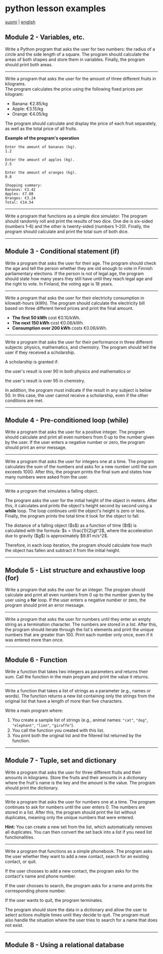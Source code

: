 # python lesson examples

[suomi](README.md) | [english](README_en.md)

## Module 2 - Variables, etc.

Write a Python program that asks the user for two numbers: the radius of a circle and the side length of a square. The program should calculate the areas of both shapes and store them in variables. Finally, the program should print both areas.

---

Write a program that asks the user for the amount of three different fruits in kilograms.  
The program calculates the price using the following fixed prices per kilogram:

* Banana: €2.85/kg
* Apple: €3.15/kg
* Orange: €4.05/kg

The program should calculate and display the price of each fruit separately, as well as the total price of all fruits.

**Example of the program's operation**

```monospace
Enter the amount of bananas (kg).
1.2

Enter the amount of apples (kg).
2.5

Enter the amount of oranges (kg).
0.8

Shopping summary:
Bananas: €3.42
Apples: €7.88
Oranges: €3.24
Total: €14.54
````

---

Write a program that functions as a simple dice simulator. The program should randomly roll and print the results of two dice. One die is six-sided (numbers 1–6) and the other is twenty-sided (numbers 1–20). Finally, the program should calculate and print the total sum of both dice.

---

## Module 3 - Conditional statement (if)

Write a program that asks the user for their age. The program should check the age and tell the person whether they are old enough to vote in Finnish parliamentary elections. If the person is not of legal age, the program should state how many years they still have until they reach legal age and the right to vote. In Finland, the voting age is 18 years.

---

Write a program that asks the user for their electricity consumption in kilowatt-hours (kWh). The program should calculate the electricity bill based on three different tiered prices and print the final amount.

* **The first 50 kWh** cost €0.10/kWh.
* **The next 150 kWh** cost €0.08/kWh.
* **Consumption over 200 kWh** costs €0.06/kWh.

---

Write a program that asks the user for their performance in three different subjects: physics, mathematics, and chemistry. The program should tell the user if they received a scholarship.

A scholarship is granted if:

the user's result is over 90 in both physics and mathematics
or

the user's result is over 95 in chemistry.

In addition, the program must indicate if the result in any subject is below 50. In this case, the user cannot receive a scholarship, even if the other conditions are met.

---

## Module 4 - Pre-conditioned loop (while)

Write a program that asks the user for a positive integer. The program should calculate and print all even numbers from 0 up to the number given by the user. If the user enters a negative number or zero, the program should print an error message.

---

Write a program that asks the user for integers one at a time. The program calculates the sum of the numbers and asks for a new number until the sum exceeds 1000. After this, the program prints the final sum and states how many numbers were asked from the user.

---

Write a program that simulates a falling object.

The program asks the user for the initial height of the object in meters. After this, it calculates and prints the object's height second by second using a **while** loop. The loop continues until the object's height is zero or less. Finally, the program prints the total time it took for the object to fall.

The distance of a falling object (\$s\$) as a function of time (\$t\$) is calculated with the formula:
\$s = \frac{1}{2}gt^2\$, where the acceleration due to gravity (\$g\$) is approximately \$9.81 m/s^2\$.

Therefore, in each loop iteration, the program should calculate how much the object has fallen and subtract it from the initial height.

---

## Module 5 - List structure and exhaustive loop (for)

Write a program that asks the user for an integer. The program should calculate and print all even numbers from 0 up to the number given by the user using a **for** loop. If the user enters a negative number or zero, the program should print an error message.

---

Write a program that asks the user for numbers until they enter an empty string as a termination character. The numbers are stored in a list. After this, the program should iterate through the list's elements and print the unique numbers that are greater than 100. Print each number only once, even if it was entered more than once.

---

## Module 6 - Function

Write a function that takes two integers as parameters and returns their sum. Call the function in the main program and print the value it returns.

---

Write a function that takes a list of strings as a parameter (e.g., names or words). The function returns a new list containing only the strings from the original list that have a length of more than five characters.

Write a main program where:

1. You create a sample list of strings (e.g., animal names: `"cat"`, `"dog"`, `"elephant"`, `"lion"`, `"giraffe"`).
2. You call the function you created with this list.
3. You print both the original list and the filtered list returned by the function.

---

## Module 7 - Tuple, set and dictionary

Write a program that asks the user for three different fruits and their amounts in kilograms. Store the fruits and their amounts in a dictionary where the fruit's name is the key and the amount is the value. The program should print the dictionary.

---

Write a program that asks the user for numbers one at a time. The program continues to ask for numbers until the user enters 0. The numbers are stored in a list. After this, the program should print the list without duplicates, meaning only the unique numbers that were entered.

**Hint:**
You can create a new set from the list, which automatically removes all duplicates. You can then convert the set back into a list if you need list functionalities.

---

Write a program that functions as a simple phonebook. The program asks the user whether they want to add a new contact, search for an existing contact, or quit.

If the user chooses to add a new contact, the program asks for the contact's name and phone number.

If the user chooses to search, the program asks for a name and prints the corresponding phone number.

If the user wants to quit, the program terminates.

The program should store the data in a dictionary and allow the user to select actions multiple times until they decide to quit. The program must also handle the situation where the user tries to search for a name that does not exist.

---

## Module 8 - Using a relational database
